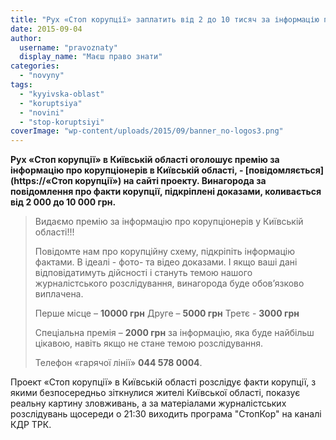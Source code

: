 ```yaml
---
title: "Рух «Стоп корупції» заплатить від 2 до 10 тисяч за інформацію про корупційні схеми, підкріплені фактами"
date: 2015-09-04
author: 
  username: "pravoznaty"
  display_name: "Маєш право знати"
categories: 
  - "novyny"
tags: 
  - "kyyivska-oblast"
  - "koruptsiya"
  - "novini"
  - "stop-koruptsiyi"
coverImage: "wp-content/uploads/2015/09/banner_no-logos3.png"
---
```


**Рух «Стоп корупції» в Київській області оголошує премію за інформацію про корупціонерів в Київській області, - [повідомляється](https://«Стоп корупції») на сайті проекту. Винагорода за повідомлення про факти корупції, підкріплені доказами, коливається від 2 000 до 10 000 грн.**

> Видаємо премію за інформацію про корупціонерів у Київській області!!!
> 
> Повідомте нам про корупційну схему, підкріпіть інформацію фактами. В ідеалі - фото- та відео доказами. І якщо ваші дані відповідатимуть дійсності і стануть темою нашого журналістського розслідування, винагорода буде обов’язково виплачена.
> 
> Перше місце – **10000 грн** Друге – **5000 грн** Третє - **3000 грн**
> 
> Спеціальна премія – **2000 грн** за інформацію, яка буде найбільш цікавою, навіть якщо не стане темою розслідування.
> 
> Телефон «гарячої лінії» **044 578 0004**.

Проект «Стоп корупції» в Київській області розслідує факти корупції, з якими безпосередньо зіткнулися жителі Київської області, показує реальну картину зловживань, а за матеріалами журналістських розслідувань щосереди о 21:30 виходить програма "СтопКор" на каналі КДР ТРК.
